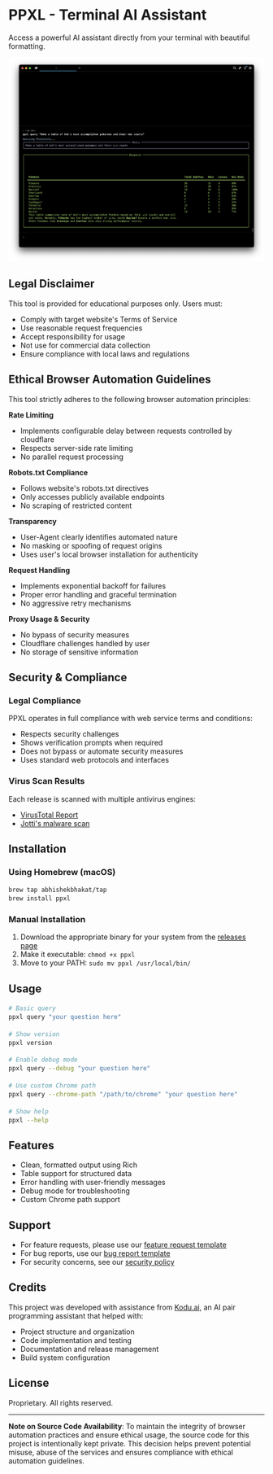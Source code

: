 # PPXL - Terminal AI Assistant

Access a powerful AI assistant directly from your terminal with beautiful formatting.

![PPXL Screenshot](Sample_Screenshot.png)

## Legal Disclaimer

This tool is provided for educational purposes only. Users must:
- Comply with target website's Terms of Service
- Use reasonable request frequencies
- Accept responsibility for usage
- Not use for commercial data collection
- Ensure compliance with local laws and regulations

## Ethical Browser Automation Guidelines

This tool strictly adheres to the following browser automation principles:

**Rate Limiting**
- Implements configurable delay between requests controlled by cloudflare
- Respects server-side rate limiting
- No parallel request processing

**Robots.txt Compliance**
- Follows website's robots.txt directives
- Only accesses publicly available endpoints
- No scraping of restricted content

**Transparency**
- User-Agent clearly identifies automated nature
- No masking or spoofing of request origins
- Uses user's local browser installation for authenticity

**Request Handling**
- Implements exponential backoff for failures
- Proper error handling and graceful termination
- No aggressive retry mechanisms

**Proxy Usage & Security**
- No bypass of security measures
- Cloudflare challenges handled by user
- No storage of sensitive information

## Security & Compliance

### Legal Compliance
PPXL operates in full compliance with web service terms and conditions:
- Respects security challenges
- Shows verification prompts when required
- Does not bypass or automate security measures
- Uses standard web protocols and interfaces

### Virus Scan Results
Each release is scanned with multiple antivirus engines:
- [VirusTotal Report](https://www.virustotal.com/gui/file/bb595dd248f36b721d4f777ea0d8d55786aeae98006f6e1b718fe51b167febe9?nocache=1)
- [Jotti's malware scan](https://virusscan.jotti.org/en-US/filescanjob/9cqqpkod1x)

## Installation

### Using Homebrew (macOS)
```bash
brew tap abhishekbhakat/tap
brew install ppxl
```

### Manual Installation
1. Download the appropriate binary for your system from the [releases page](https://github.com/abhishekbhakat/ppxl/releases)
2. Make it executable: `chmod +x ppxl`
3. Move to your PATH: `sudo mv ppxl /usr/local/bin/`

## Usage

```bash
# Basic query
ppxl query "your question here"

# Show version
ppxl version

# Enable debug mode
ppxl query --debug "your question here"

# Use custom Chrome path
ppxl query --chrome-path "/path/to/chrome" "your question here"

# Show help
ppxl --help
```

## Features

- Clean, formatted output using Rich
- Table support for structured data
- Error handling with user-friendly messages
- Debug mode for troubleshooting
- Custom Chrome path support

## Support

- For feature requests, please use our [feature request template](.github/ISSUE_TEMPLATE/feature_request.md)
- For bug reports, use our [bug report template](.github/ISSUE_TEMPLATE/bug_report.md)
- For security concerns, see our [security policy](SECURITY.md)

## Credits

This project was developed with assistance from [Kodu.ai](https://kodu.ai), an AI pair programming assistant that helped with:
- Project structure and organization
- Code implementation and testing
- Documentation and release management
- Build system configuration

## License

Proprietary. All rights reserved.

---

**Note on Source Code Availability**: To maintain the integrity of browser automation practices and ensure ethical usage, the source code for this project is intentionally kept private. This decision helps prevent potential misuse, abuse of the services and ensures compliance with ethical automation guidelines.
